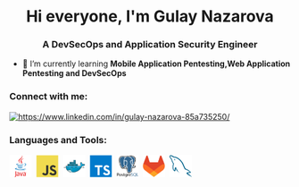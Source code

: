 <h1 align="center">Hi everyone, I'm Gulay Nazarova</h1>
<h3 align="center">A DevSecOps and Application Security Engineer</h3>


- 🌱 I’m currently learning **Mobile Application Pentesting,Web Application Pentesting and DevSecOps**


<h3 align="left">Connect with me:</h3>
<p align="left">
<a href="https://www.linkedin.com/in/gulay-nazarova-85a735250/" target="blank"><img align="center" src="https://raw.githubusercontent.com/rahuldkjain/github-profile-readme-generator/master/src/images/icons/Social/linked-in-alt.svg" alt="https://www.linkedin.com/in/gulay-nazarova-85a735250/" height="30" width="40" /></a>
</p>

<h3 align="left">Languages and Tools:</h3>

<div>
  <img src="https://github.com/devicons/devicon/blob/master/icons/java/java-original-wordmark.svg" title="Java" alt="Java" width="40" height="40"/>&nbsp;
  <img src="https://github.com/devicons/devicon/blob/master/icons/javascript/javascript-original.svg" title="JavaScript" alt="JavaScript" width="40" height="40"/>&nbsp;
  <img src="https://github.com/devicons/devicon/blob/master/icons/docker/docker-original.svg" title="Docker" alt="Docker" width="40" height="40"/>&nbsp;
   <img src="https://github.com/devicons/devicon/blob/master/icons/typescript/typescript-original.svg" title="Typescript" alt="Typescript" width="40" height="40"/>&nbsp;
    <img src="https://github.com/devicons/devicon/blob/master/icons/postgresql/postgresql-original-wordmark.svg" title="Postgresql" alt="Postgresql" width="40" height="40"/>&nbsp;
    <img src="https://github.com/devicons/devicon/blob/master/icons/gitlab/gitlab-original.svg" title="Gitlab" alt="Gitlab" width="40" height="40"/>&nbsp;
   <img src="https://github.com/devicons/devicon/blob/master/icons/mysql/mysql-original.svg" title="MYSQl" alt="MYSQl" width="40" height="40"/>&nbsp;
 

</div>

